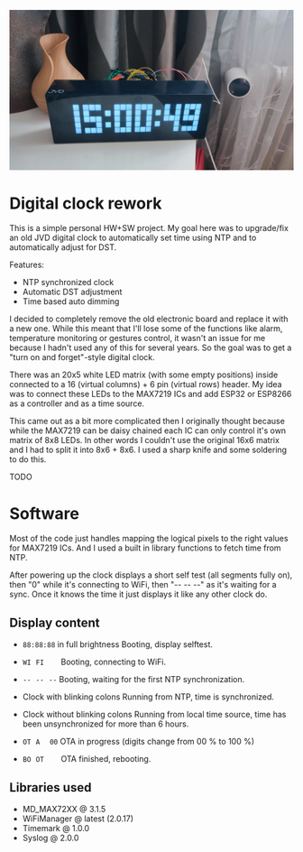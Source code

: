 ![Photo of a prototype](hw/photos/prototype.jpg)

# Digital clock rework

This is a simple personal HW+SW project. My goal here was to upgrade/fix an old JVD digital clock to automatically set time using NTP and to automatically adjust for DST. 

Features:
 - NTP synchronized clock
 - Automatic DST adjustment
 - Time based auto dimming

I decided to completely remove the old electronic board and replace it with a new one. While this meant that I'll lose some of the functions like alarm, temperature monitoring or gestures control, it wasn't an issue for me because I hadn't used any of this for several years.
So the goal was to get a "turn on and forget"-style digital clock.

There was an 20x5 white LED matrix (with some empty positions) inside connected to a 16 (virtual columns) + 6 pin (virtual rows) header.
My idea was to connect these LEDs to the MAX7219 ICs and add ESP32 or ESP8266 as a controller and as a time source. 

This came out as a bit more complicated then I originally thought because while the MAX7219 can be daisy chained each IC can only control it's own matrix of 8x8 LEDs. In other words I couldn't use the original 16x6 matrix and I had to split it into 8x6 + 8x6.
I used a sharp knife and some soldering to do this.

TODO

# Software

Most of the code just handles mapping the logical pixels to the right values for MAX7219 ICs. And I used a built in library functions to fetch time from NTP.

After powering up the clock displays a short self test (all segments fully on), then "0" while it's connecting to WiFi, then "-- -- --" as it's waiting for a sync. Once it knows the time it just displays it like any other clock do.

## Display content

* `88:88:88` in full brightness
    Booting, display selftest.

* `WI⠀FI⠀⠀⠀`
    Booting, connecting to WiFi.

* `--⠀--⠀--`
    Booting, waiting for the first NTP synchronization.

* Clock with blinking colons
    Running from NTP, time is synchronized.

* Clock without blinking colons
    Running from local time source, time has been unsynchronized for more than 6 hours.

* `OT⠀A⠀⠀00`
    OTA in progress (digits change from 00 % to 100 %)

* `BO⠀OT⠀⠀⠀`
    OTA finished, rebooting.

## Libraries used

* MD_MAX72XX @ 3.1.5
* WiFiManager @ latest (2.0.17)
* Timemark @ 1.0.0
* Syslog @ 2.0.0
